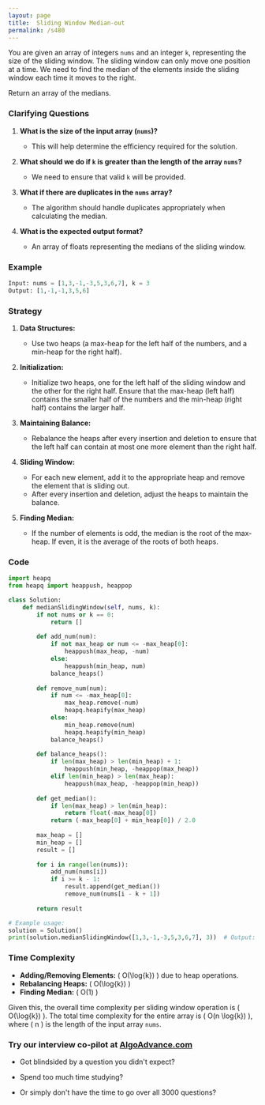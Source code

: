 ```yaml
---
layout: page
title:  Sliding Window Median-out
permalink: /s480
---
```


You are given an array of integers `nums` and an integer `k`, representing the size of the sliding window. The sliding window can only move one position at a time. We need to find the median of the elements inside the sliding window each time it moves to the right.

Return an array of the medians.

### Clarifying Questions

1. **What is the size of the input array (`nums`)?**
   - This will help determine the efficiency required for the solution.
   
2. **What should we do if `k` is greater than the length of the array `nums`?**
   - We need to ensure that valid `k` will be provided.

3. **What if there are duplicates in the `nums` array?**
   - The algorithm should handle duplicates appropriately when calculating the median.

4. **What is the expected output format?**
   - An array of floats representing the medians of the sliding window.

### Example

```python
Input: nums = [1,3,-1,-3,5,3,6,7], k = 3
Output: [1,-1,-1,3,5,6]
```

### Strategy

1. **Data Structures:**
   - Use two heaps (a max-heap for the left half of the numbers, and a min-heap for the right half).
   
2. **Initialization:**
   - Initialize two heaps, one for the left half of the sliding window and the other for the right half. Ensure that the max-heap (left half) contains the smaller half of the numbers and the min-heap (right half) contains the larger half.

3. **Maintaining Balance:**
   - Rebalance the heaps after every insertion and deletion to ensure that the left half can contain at most one more element than the right half.

4. **Sliding Window:**
   - For each new element, add it to the appropriate heap and remove the element that is sliding out.
   - After every insertion and deletion, adjust the heaps to maintain the balance.

5. **Finding Median:**
   - If the number of elements is odd, the median is the root of the max-heap. If even, it is the average of the roots of both heaps.

### Code

```python
import heapq
from heapq import heappush, heappop

class Solution:
    def medianSlidingWindow(self, nums, k):
        if not nums or k == 0:
            return []
        
        def add_num(num):
            if not max_heap or num <= -max_heap[0]:
                heappush(max_heap, -num)
            else:
                heappush(min_heap, num)
            balance_heaps()
        
        def remove_num(num):
            if num <= -max_heap[0]:
                max_heap.remove(-num)
                heapq.heapify(max_heap)
            else:
                min_heap.remove(num)
                heapq.heapify(min_heap)
            balance_heaps()
        
        def balance_heaps():
            if len(max_heap) > len(min_heap) + 1:
                heappush(min_heap, -heappop(max_heap))
            elif len(min_heap) > len(max_heap):
                heappush(max_heap, -heappop(min_heap))
        
        def get_median():
            if len(max_heap) > len(min_heap):
                return float(-max_heap[0])
            return (-max_heap[0] + min_heap[0]) / 2.0
        
        max_heap = []
        min_heap = []
        result = []
        
        for i in range(len(nums)):
            add_num(nums[i])
            if i >= k - 1:
                result.append(get_median())
                remove_num(nums[i - k + 1])
        
        return result

# Example usage:
solution = Solution()
print(solution.medianSlidingWindow([1,3,-1,-3,5,3,6,7], 3))  # Output: [1,-1,-1,3,5,6]
```

### Time Complexity

- **Adding/Removing Elements:** \( O(\log{k}) \) due to heap operations.
- **Rebalancing Heaps:** \( O(\log{k}) \)
- **Finding Median:** \( O(1) \)

Given this, the overall time complexity per sliding window operation is \( O(\log{k}) \). The total time complexity for the entire array is \( O(n \log{k}) \), where \( n \) is the length of the input array `nums`.


### Try our interview co-pilot at [AlgoAdvance.com](https://algoAdvance.com)

- Got blindsided by a question you didn't expect?

- Spend too much time studying?

- Or simply don't have the time to go over all 3000 questions?

